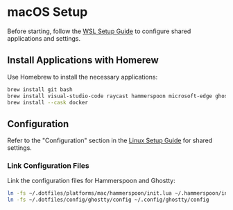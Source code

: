 # macOS Setup

Before starting, follow the [WSL Setup Guide](../linux/README.md) to configure shared applications and settings.

## Install Applications with Homerew

Use Homebrew to install the necessary applications:

```sh
brew install git bash
brew install visual-studio-code raycast hammerspoon microsoft-edge ghostty
brew install --cask docker
```

## Configuration

Refer to the "Configuration" section in the [Linux Setup Guide](../linux/README.md) for shared settings.

### Link Configuration Files

Link the configuration files for Hammerspoon and Ghostty:

```sh
ln -fs ~/.dotfiles/platforms/mac/hammerspoon/init.lua ~/.hammerspoon/init.lua
ln -fs ~/.dotfiles/config/ghostty/config ~/.config/ghostty/config
```
